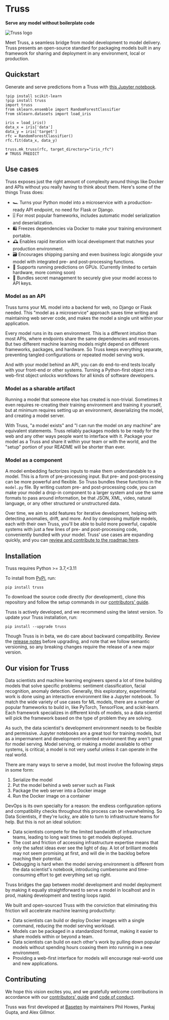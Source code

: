 # Truss

**Serve any model without boilerplate code**

![Truss logo](docs/assets/truss_logo_horizontal.png)

Meet Truss, a seamless bridge from model development to model delivery. Truss presents an open-source standard for packaging models built in any framework for sharing and deployment in any environment, local or production.

## Quickstart

Generate and serve predictions from a Truss with [this Jupyter notebook]().

```
!pip install scikit-learn
!pip install truss
import truss
from sklearn.ensemble import RandomForestClassifier
from sklearn.datasets import load_iris

iris = load_iris()
data_x = iris['data']
data_y = iris['target']
rfc = RandomForestClassifier()
rfc.fit(data_x, data_y)

truss.mk_truss(rfc, target_directory="iris_rfc")
# TRUSS PREDICT
```

## Use cases

Truss exposes just the right amount of complexity around things like Docker and APIs without you really having to think about them. Here's some of the things Truss does:

* 🏎 Turns your Python model into a microservice with a production-ready API endpoint, no need for Flask or Django.
* 🎚 For most popular frameworks, includes automatic model serialization and deserialization.
* 🛍 Freezes dependencies via Docker to make your training environment portable.
* 🕰 Enables rapid iteration with local development that matches your production environment.
* 🗃 Encourages shipping parsing and even business logic alongside your model with integrated pre- and post-processing functions.
* 🤖 Supports running predictions on GPUs. (Currently limited to certain hardware, more coming soon)
* 🙉 Bundles secret management to securely give your model access to API keys.

### Model as an API

Truss turns your ML model into a backend for web, no Django or Flask needed. This "model as a microservice" approach saves time writing and maintaining web server code, and makes the model a single unit within your application.

Every model runs in its own environment. This is a different intuition than most APIs, where endpoints share the same dependencies and resources. But two different machine learning models might depend on different frameworks, packages, and hardware. So Truss keeps everything separate, preventing tangled configurations or repeated model serving work.

And with your model behind an API, you can do end-to-end tests locally with your front-end or other systems. Turning a Python-first object into a web-first object unlocks workflows for all kinds of software developers.

### Model as a sharable artifact

Running a model that someone else has created is non-trivial. Sometimes it even requires re-creating their training environment and training it yourself, but at minimum requires setting up an environment, deserializing the model, and creating a model server.

With Truss, "a model exists" and "I can run the model on any machine" are equivalent statements. Truss reliably packages models to be ready for the web and any other ways people want to interface with it. Package your model as a Truss and share it within your team or with the world, and the "setup" portion of your README will be shorter than ever.

### Model as a component

A model embedding factorizes inputs to make them understandable to a model. This is a form of pre-processing input. But pre- and post-processing can be more powerful and flexible. So Truss bundles these functions in the `model.py` file. By writing custom pre- and post-processing code, you can make your model a drop-in component to a larger system and use the same formats to pass around information, be that JSON, XML, video, natural language, or any other structured or unstructured data.

Over time, we aim to add features for iterative development, helping with detecting anomalies, drift, and more. And by composing multiple models, each with their own Truss, you'll be able to build more powerful, capable systems with just a few lines of pre- and post-processing code, conveniently bundled with your model. Truss' use cases are expanding quickly, and you can [review and contribute to the roadmap here]().

## Installation

Truss requires Python >= 3.7,<3.11

To install from [PyPi](https://pypi.org/project/truss/), run:

```
pip install truss
```

To download the source code directly (for development), clone this repository and follow the setup commands in our [contributors' guide](CONTRIBUTING.md).

Truss is actively developed, and we recommend using the latest version. To update your Truss installation, run:

```
pip install --upgrade truss
```

Though Truss is in beta, we do care about backward compatibility. Review the [release notes](docs/CHANGELOG.md) before upgrading, and note that we follow semantic versioning, so any breaking changes require the release of a new major version.

## Our vision for Truss

Data scientists and machine learning engineers spend a lot of time building models that solve specific problems: sentiment classification, facial recognition, anomaly detection. Generally, this exploratory, experimental work is done using an interactive environment like a Jupyter notebook. To match the wide variety of use cases for ML models, there are a number of popular frameworks to build in, like PyTorch, TensorFlow, and scikit-learn. Each framework specializes in different kinds of models, so a data scientist will pick the framework based on the type of problem they are solving.

As such, the data scientist's development environment needs to be flexible and permissive. Jupyter notebooks are a great tool for training models, but as a impermanent and development-oriented environment they aren't great for model serving. Model serving, or making a model available to other systems, is critical; a model is not very useful unless it can operate in the real world.

There are many ways to serve a model, but most involve the following steps in some form:

1. Serialize the model
2. Put the model behind a web server such as Flask
3. Package the web server into a Docker image
4. Run the Docker image on a container

DevOps is its own specialty for a reason: the endless configuration options and compatibility checks throughout this process can be overwhelming. So Data Scientists, if they're lucky, are able to turn to infrastructure teams for help. But this is not an ideal solution:

* Data scientists compete for the limited bandwidth of infrastructure teams, leading to long wait times to get models deployed.
* The cost and friction of accessing infrastructure expertise means that only the safest ideas ever see the light of day. A lot of brilliant models may not seem promising at first, and will die in the backlog before reaching their potential.
* Debugging is hard when the model serving environment is different from the data scientist's notebook, introducing cumbersome and time-consuming effort to get everything set up right.

Truss bridges the gap between model development and model deployment by making it equally straightforward to serve a model in localhost and in prod, making development and testing loops rapid.

We built and open-sourced Truss with the conviction that eliminating this friction will accelerate machine learning productivity:

* Data scientists can build or deploy Docker images with a single command, reducing the model serving workload.
* Models can be packaged in a standardized format, making it easier to share models within or beyond a team.
* Data scientists can build on each other's work by pulling down popular models without spending hours coaxing them into running in a new environment.
* Providing a web-first interface for models will encourage real-world use and new applications.

## Contributing

We hope this vision excites you, and we gratefully welcome contributions in accordance with our [contributors' guide](CONTRIBUTING.md) and [code of conduct](CODE_OF_CONDUCT.md).

Truss was first developed at [Baseten](https://baseten.co) by maintainers Phil Howes, Pankaj Gupta, and Alex Gillmor.
